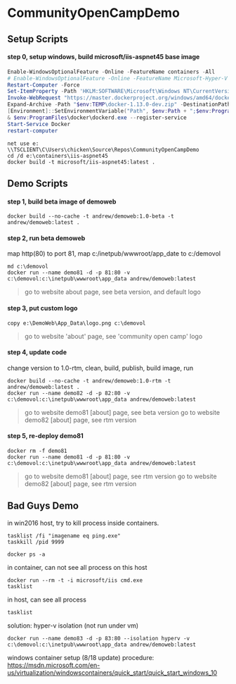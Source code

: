 # CommunityOpenCampDemo


## Setup Scripts

#### step 0, setup windows, build microsoft/iis-aspnet45 base image
```powershell
Enable-WindowsOptionalFeature -Online -FeatureName containers -All
# Enable-WindowsOptionalFeature -Online -FeatureName Microsoft-Hyper-V -All
Restart-Computer -Force
Set-ItemProperty -Path 'HKLM:SOFTWARE\Microsoft\Windows NT\CurrentVersion\Virtualization\Containers' -Name VSmbDisableOplocks -Type DWord -Value 1 -Force
Invoke-WebRequest "https://master.dockerproject.org/windows/amd64/docker-1.13.0-dev.zip" -OutFile "$env:TEMP\docker-1.13.0-dev.zip" -UseBasicParsing
Expand-Archive -Path "$env:TEMP\docker-1.13.0-dev.zip" -DestinationPath $env:ProgramFiles
[Environment]::SetEnvironmentVariable("Path", $env:Path + ";$env:ProgramFiles\docker\", [EnvironmentVariableTarget]::Machine)
& $env:ProgramFiles\docker\dockerd.exe --register-service
Start-Service Docker
restart-computer
```

```dos
net use e: \\TSCLIENT\C\Users\chicken\Source\Repos\CommunityOpenCampDemo
cd /d e:\containers\iis-aspnet45
docker build -t microsoft/iis-aspnet45:latest .
```

## Demo Scripts

#### step 1, build beta image of demoweb
```
docker build --no-cache -t andrew/demoweb:1.0-beta -t andrew/demoweb:latest .
```

#### step 2, run beta demoweb
map http(80) to port 81, map c:/inetpub/wwwroot/app_date to c:/demovol
```
md c:\demovol
docker run --name demo81 -d -p 81:80 -v c:\demovol:c:\inetpub\wwwroot\app_data andrew/demoweb:latest
```
> go to website about page, see beta version, and default logo

#### step 3, put custom logo
```
copy e:\DemoWeb\App_Data\logo.png c:\demovol
```
> go to website 'about' page, see 'community open camp' logo

#### step 4, update code
change version to 1.0-rtm, clean, build, publish, build image, run
```
docker build --no-cache -t andrew/demoweb:1.0-rtm -t andrew/demoweb:latest .
docker run --name demo82 -d -p 82:80 -v c:\demovol:c:\inetpub\wwwroot\app_data andrew/demoweb:latest
```
> go to website demo81 [about] page, see beta version
> go to website demo82 [about] page, see rtm version

#### step 5, re-deploy demo81
```
docker rm -f demo81
docker run --name demo81 -d -p 81:80 -v c:\demovol:c:\inetpub\wwwroot\app_data andrew/demoweb:latest
```
> go to website demo81 [about] page, see rtm version
> go to website demo82 [about] page, see rtm version


## Bad Guys Demo

in win2016 host, try to kill process inside containers.
```
tasklist /fi "imagename eq ping.exe"
taskkill /pid 9999

docker ps -a
```

in container, can not see all process on this host
```
docker run --rm -t -i microsoft/iis cmd.exe
tasklist
```

in host, can see all process
```
tasklist
```

solution: hyper-v isolation (not run under vm)
```
docker run --name demo83 -d -p 83:80 --isolation hyperv -v c:\demovol:c:\inetpub\wwwroot\app_data andrew/demoweb:latest
```




windows container setup (8/18 update) procedure:
https://msdn.microsoft.com/en-us/virtualization/windowscontainers/quick_start/quick_start_windows_10
